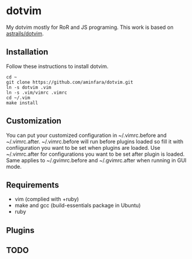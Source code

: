 # dotvim
My dotvim mostly for RoR and JS programing. This work is based on [astrails/dotvim](https://github.com/astrails/dotvim).

## Installation
Follow these instructions to install dotvim.

```Shell
cd ~
git clone https://github.com/aminfara/dotvim.git
ln -s dotvim .vim
ln -s .vim/vimrc .vimrc
cd ~/.vim
make install
```
## Customization
You can put your customized configuration in ~/.vimrc.before and ~/.vimrc.after. ~/.vimrc.before will run before plugins loaded so fill it with confiiguration you want to be set when plugins are loaded. Use ~/.vimrc.after for configurations you want to be set after plugin is loaded. Same applies to ~/.gvimrc.before and ~/.gvimrc.after when running in GUI mode.

## Requirements
* vim (complied with +ruby)
* make and gcc (build-essentials package in Ubuntu)
* ruby

## Plugins

## TODO


